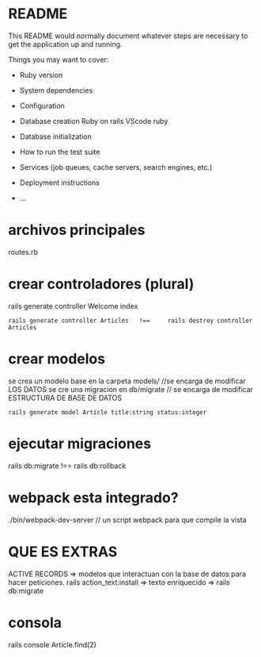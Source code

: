 # README

This README would normally document whatever steps are necessary to get the
application up and running.

Things you may want to cover:

* Ruby version

* System dependencies

* Configuration

* Database creation
Ruby on rails 
VScode ruby

* Database initialization

* How to run the test suite

* Services (job queues, cache servers, search engines, etc.)

* Deployment instructions

* ...

# archivos principales
routes.rb

# crear controladores    (plural)
rails generate controller Welcome index      
```
rails generate controller Articles   !==     rails destroy controller Articles 
```

# crear modelos  
se crea un modelo base en la carpeta models/   //se encarga de modificar LOS DATOS
se cre una migracion en db/migrate    // se encarga de modificar ESTRUCTURA DE BASE DE DATOS

```
rails generate model Article title:string status:integer 
```

# ejecutar migraciones
rails db:migrate         !==   rails db:rollback








# webpack esta integrado?
./bin/webpack-dev-server    // un script webpack para que compile la vista

# QUE ES EXTRAS
ACTIVE RECORDS  => modelos que interactuan con la base de datos para hacer peticiones.
rails action_text:install => texto enriquecido       => rails db:migrate       

# consola
rails console
Article.find(2)
